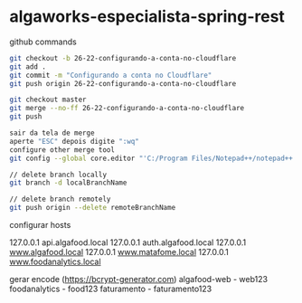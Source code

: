 # algaworks-especialista-spring-rest

github commands

```bash
git checkout -b 26-22-configurando-a-conta-no-cloudflare
git add .
git commit -m "Configurando a conta no Cloudflare"
git push origin 26-22-configurando-a-conta-no-cloudflare

git checkout master
git merge --no-ff 26-22-configurando-a-conta-no-cloudflare
git push

sair da tela de merge
aperte "ESC" depois digite ":wq"
configure other merge tool
git config --global core.editor "'C:/Program Files/Notepad++/notepad++.exe' -multiInst -notabbar -nosession -noPlugin"

// delete branch locally
git branch -d localBranchName

// delete branch remotely
git push origin --delete remoteBranchName
```

configurar hosts

127.0.0.1       api.algafood.local
127.0.0.1       auth.algafood.local
127.0.0.1       www.algafood.local
127.0.0.1       www.matafome.local
127.0.0.1       www.foodanalytics.local

gerar encode (https://bcrypt-generator.com)
algafood-web - web123
foodanalytics - food123
faturamento - faturamento123